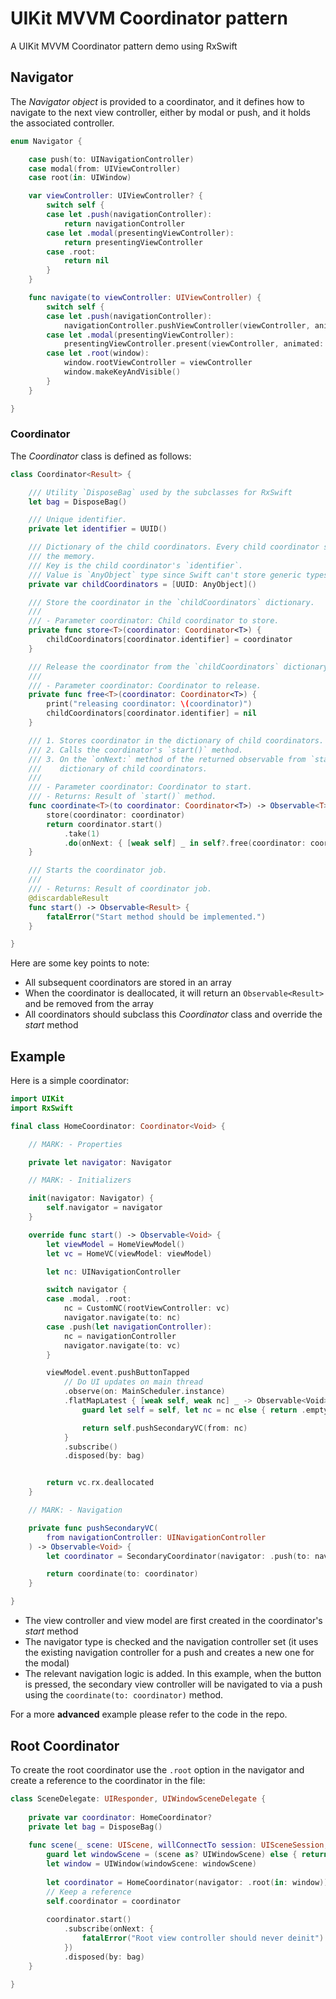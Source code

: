 # UIKit MVVM Coordinator pattern
A UIKit MVVM Coordinator pattern demo using RxSwift

## Navigator

The *Navigator object* is provided to a coordinator, and it defines how to navigate to the next view controller, either by modal or push, and it holds the associated controller.

```swift
enum Navigator {

    case push(to: UINavigationController)
    case modal(from: UIViewController)
    case root(in: UIWindow)

    var viewController: UIViewController? {
        switch self {
        case let .push(navigationController):
            return navigationController
        case let .modal(presentingViewController):
            return presentingViewController
        case .root:
            return nil
        }
    }

    func navigate(to viewController: UIViewController) {
        switch self {
        case let .push(navigationController):
            navigationController.pushViewController(viewController, animated: true)
        case let .modal(presentingViewController):
            presentingViewController.present(viewController, animated: true)
        case let .root(window):
            window.rootViewController = viewController
            window.makeKeyAndVisible()
        }
    }

}
```

### Coordinator
The *Coordinator* class is defined as follows:
```swift
class Coordinator<Result> {

    /// Utility `DisposeBag` used by the subclasses for RxSwift
    let bag = DisposeBag()

    /// Unique identifier.
    private let identifier = UUID()

    /// Dictionary of the child coordinators. Every child coordinator should be added to the dictionary and kept in
    /// the memory.
    /// Key is the child coordinator's `identifier`.
    /// Value is `AnyObject` type since Swift can't store generic types in an array.
    private var childCoordinators = [UUID: AnyObject]()

    /// Store the coordinator in the `childCoordinators` dictionary.
    ///
    /// - Parameter coordinator: Child coordinator to store.
    private func store<T>(coordinator: Coordinator<T>) {
        childCoordinators[coordinator.identifier] = coordinator
    }

    /// Release the coordinator from the `childCoordinators` dictionary.
    ///
    /// - Parameter coordinator: Coordinator to release.
    private func free<T>(coordinator: Coordinator<T>) {
        print("releasing coordinator: \(coordinator)")
        childCoordinators[coordinator.identifier] = nil
    }

    /// 1. Stores coordinator in the dictionary of child coordinators.
    /// 2. Calls the coordinator's `start()` method.
    /// 3. On the `onNext:` method of the returned observable from `start()`, the coordinator is removed from the
    ///    dictionary of child coordinators.
    ///
    /// - Parameter coordinator: Coordinator to start.
    /// - Returns: Result of `start()` method.
    func coordinate<T>(to coordinator: Coordinator<T>) -> Observable<T> {
        store(coordinator: coordinator)
        return coordinator.start()
            .take(1)
            .do(onNext: { [weak self] _ in self?.free(coordinator: coordinator) })
    }

    /// Starts the coordinator job.
    ///
    /// - Returns: Result of coordinator job.
    @discardableResult
    func start() -> Observable<Result> {
        fatalError("Start method should be implemented.")
    }

}
```

Here are some key points to note:
- All subsequent coordinators are stored in an array
- When the coordinator is deallocated, it will return an `Observable<Result>` and be removed from the array
- All coordinators should subclass this *Coordinator* class and override the *start* method

## Example

Here is a simple coordinator:
```swift
import UIKit
import RxSwift

final class HomeCoordinator: Coordinator<Void> {

    // MARK: - Properties

    private let navigator: Navigator

    // MARK: - Initializers

    init(navigator: Navigator) {
        self.navigator = navigator
    }

    override func start() -> Observable<Void> {
        let viewModel = HomeViewModel()
        let vc = HomeVC(viewModel: viewModel)

        let nc: UINavigationController

        switch navigator {
        case .modal, .root:
            nc = CustomNC(rootViewController: vc)
            navigator.navigate(to: nc)
        case .push(let navigationController):
            nc = navigationController
            navigator.navigate(to: vc)
        }

        viewModel.event.pushButtonTapped
            // Do UI updates on main thread
            .observe(on: MainScheduler.instance)
            .flatMapLatest { [weak self, weak nc] _ -> Observable<Void> in
                guard let self = self, let nc = nc else { return .empty() }

                return self.pushSecondaryVC(from: nc)
            }
            .subscribe()
            .disposed(by: bag)


        return vc.rx.deallocated
    }

    // MARK: - Navigation

    private func pushSecondaryVC(
        from navigationController: UINavigationController
    ) -> Observable<Void> {
        let coordinator = SecondaryCoordinator(navigator: .push(to: navigationController))

        return coordinate(to: coordinator)
    }

}
```
- The view controller and view model are first created in the coordinator's *start* method
- The navigator type is checked and the navigation controller set (it uses the existing navigation controller for a push and creates a new one for the modal)
- The relevant navigation logic is added. In this example, when the button is pressed, the secondary view controller will be navigated to via a push using the `coordinate(to: coordinator)` method.

For a more **advanced** example please refer to the code in the repo.

## Root Coordinator

To create the root coordinator use the `.root` option in the navigator and create a reference to the coordinator in the file:

```swift
class SceneDelegate: UIResponder, UIWindowSceneDelegate {
    
    private var coordinator: HomeCoordinator?
    private let bag = DisposeBag()
    
    func scene(_ scene: UIScene, willConnectTo session: UISceneSession, options connectionOptions: UIScene.ConnectionOptions) {
        guard let windowScene = (scene as? UIWindowScene) else { return }
        let window = UIWindow(windowScene: windowScene)
        
        let coordinator = HomeCoordinator(navigator: .root(in: window))
        // Keep a reference
        self.coordinator = coordinator
        
        coordinator.start()
            .subscribe(onNext: {
                fatalError("Root view controller should never deinit")
            })
            .disposed(by: bag)
    }
    
}
```
